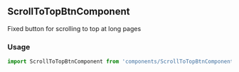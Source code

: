 ## ScrollToTopBtnComponent

Fixed button for scrolling to top at long pages

### Usage

```javascript
import ScrollToTopBtnComponent from 'components/ScrollToTopBtnComponent/ScrollToTopBtnComponent.js';
```

